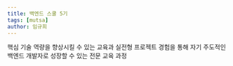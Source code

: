 ```yaml
---
title: 백엔드 스쿨 5기
tags: [mutsa]
author: 임규희
---
```


핵심 기술 역량을 향상시킬 수 있는 교육과 실전형 프로젝트 경험을 통해 자기 주도적인 백엔드 개발자로 성장할 수 있는 전문 교육 과정
